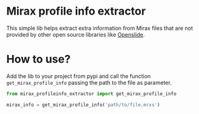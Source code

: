 # Mirax profile info extractor

This simple lib helps extract extra information from Mirax files that are not provided by other open source libraries like
[Openslide](https://github.com/openslide/openslide).

# How to use?

Add the lib to your project from pypi and call the function `get_mirax_profile_info` passing the path to the file as parameter.

```python
from mirax_profileinfo_extractor import get_mirax_profile_info

mirax_info = get_mirax_profile_info('path/to/file.mrxs')
```